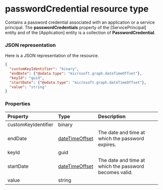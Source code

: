# passwordCredential resource type

Contains a password credential associated with an application or a service principal. The **passwordCredentials** property of the [ServicePrincipal] entity and of the [Application] entity is a collection of **PasswordCredential**.

### JSON representation

Here is a JSON representation of the resource.

<!-- {
  "blockType": "resource",
  "optionalProperties": [

  ],
  "@odata.type": "microsoft.graph.passwordcredential"
}-->

```json
{
  "customKeyIdentifier": "binary",
  "endDate": {"@odata.type": "microsoft.graph.dateTimeOffset"},
  "keyId": "guid",
  "startDate": {"@odata.type": "microsoft.graph.dateTimeOffset"},
  "value": "string"
}

```
### Properties
| Property	   | Type	|Description|
|:---------------|:--------|:----------|
|customKeyIdentifier|binary|            |
|endDate|[dateTimeOffset](datetimeoffset.md)|The date and time at which the password expires.|
|keyId|guid|            |
|startDate|[dateTimeOffset](datetimeoffset.md)|The date and time at which the password becomes valid.|
|value|string|            |

<!-- uuid: 8fcb5dbc-d5aa-4681-8e31-b001d5168d79
2015-10-25 14:57:30 UTC -->
<!-- {
  "type": "#page.annotation",
  "description": "passwordCredential resource",
  "keywords": "",
  "section": "documentation",
  "tocPath": ""
}-->